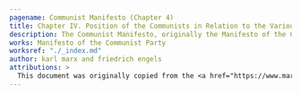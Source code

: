 ```yaml
---
pagename: Communist Manifesto (Chapter 4)
title: Chapter IV. Position of the Communists in Relation to the Various Existing Opposition Parties
description: The Communist Manifesto, originally the Manifesto of the Communist Party, is a political pamphlet written by German philosophers Karl Marx and Friedrich Engels.
works: Manifesto of the Communist Party
worksref: "./_index.md"
author: karl marx and friedrich engels
attributions: >
  This document was originally copied from the <a href="https://www.marxists.org/archive/marx/works/1848/communist-manifesto/preface.htm">Marxist Internet Archive</a>.
---
```

